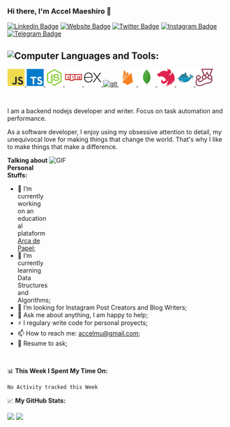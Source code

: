 ### Hi there, I'm Accel Maeshiro 👋

[![Linkedin Badge](https://img.shields.io/badge/-LinkedIn-0e76a8?style=flat-square&logo=Linkedin&logoColor=white)](https://www.linkedin.com/in/accel-maeshiro-292a11a0/)
[![Website Badge](https://img.shields.io/badge/Website-3b5998?style=flat-square&logo=google-chrome&logoColor=white)](https://accelweb.dev)
[![Twitter Badge](https://img.shields.io/badge/-Twitter-00acee?style=flat-square&logo=Twitter&logoColor=white)](https://twitter.com/accel_maeshiro)
[![Instagram Badge](https://img.shields.io/badge/-Instagram-e4405f?style=flat-square&logo=Instagram&logoColor=white)](https://instagram.com/accel33/)
[![Telegram Badge](https://img.shields.io/badge/-Telegram-0088cc?style=flat-square&logo=Telegram&logoColor=white)](https://t.me/)



<h2 align="left"><img alt="Computer" width="40px" src="https://user-images.githubusercontent.com/23202004/140945125-cbf560a4-7b4b-41cd-b36d-a624fecc850f.png"/>
Languages and Tools:</h2>
<p align="left"> 
<a href="https://developer.mozilla.org/en-US/docs/Web/JavaScript" target="_blank"> <img src="https://raw.githubusercontent.com/devicons/devicon/master/icons/javascript/javascript-original.svg" alt="javascript" width="40" height="40"/> </a>
<a href="https://www.typescript.org/" target="_blank"> <img src="https://raw.githubusercontent.com/devicons/devicon/master/icons/typescript/typescript-original.svg" alt="typescript" width="40" height="40"/> </a> 
<a href="https://nodejs.org" target="_blank"> <img src="https://raw.githubusercontent.com/devicons/devicon/master/icons/nodejs/nodejs-original.svg" alt="nodejs" width="40" height="40"/> </a>
<a href="https://npmjs.com/" target="_blank"> <img src="https://raw.githubusercontent.com/devicons/devicon/master/icons/npm/npm-original-wordmark.svg" alt="npm" width="40" height="40"/> </a>
<a href="https://expressjs.com" target="_blank"> <img src="https://raw.githubusercontent.com/devicons/devicon/master/icons/express/express-original.svg" alt="expressjs" width="40" height="40"/> </a> 
<a href="https://git-scm.com/" target="_blank"> <img src="https://www.vectorlogo.zone/logos/git-scm/git-scm-icon.svg" alt="git" width="40" height="40"/> </a>  
<!--<a href="https://www.graphql.org/" target="_blank"> <img src="https://raw.githubusercontent.com/devicons/devicon/master/icons/graphql/graphql-plain.svg" alt="graphql" width="40" height="40"/> </a>-->
<a href="https://www.firebase.google.com/" target="_blank"> <img src="https://raw.githubusercontent.com/devicons/devicon/master/icons/firebase/firebase-plain.svg" alt="firebase" width="40" height="40"/> </a> 
<a href="https://www.mongodb.com/" target="_blank"> <img src="https://raw.githubusercontent.com/devicons/devicon/master/icons/mongodb/mongodb-original.svg" alt="mongodb" width="40" height="40"/> </a> 
<a href="https://nestjs.com/" target="_blank"> <img src="https://raw.githubusercontent.com/devicons/devicon/master/icons/nestjs/nestjs-plain.svg" alt="nestjs" width="40" height="40"/> </a>
<a href="https://www.docker.com/" target="_blank"> <img src="https://raw.githubusercontent.com/devicons/devicon/master/icons/docker/docker-original.svg" alt="docker" width="40" height="40"/> </a>
<a href="https://jestjs.io/" target="_blank"> <img src="https://raw.githubusercontent.com/devicons/devicon/master/icons/jest/jest-plain.svg" alt="jest" width="40" height="40"/> </a>
</p>

<br>

I am a backend nodejs developer and writer. Focus on task automation and performance.

As a software developer, I enjoy using my obsessive attention to detail, my unequivocal love for making things that change the world. That's why I like to make things that make a difference.

<img align="right" alt="GIF" src="https://github.com/Gapur/Gapur/blob/master/coding.gif?raw=true" width="408" height="318" />

**Talking about Personal Stuffs:**

- 🔭 I’m currently working on an educational plataform <a href="https://arcadepapel.net/" target="_blank">Arca de Papel</a>;
- 🌱 I’m currently learning Data Structures and Algorithms;
- 🤔 I’m looking for Instagram Post Creators and Blog Writers;
- 💬 Ask me about anything, I am happy to help;
- ⚡ I regulary write code for personal proyects;
- 📫 How to reach me: accelmu@gmail.com;
- 📝 Resume to ask;

</br>



📊 **This Week I Spent My Time On:**
<!--START_SECTION:waka-->
```text
No Activity tracked this Week
```
<!--END_SECTION:waka-->


📈 **My GitHub Stats:**

<p>
<img height="180em" src="https://github-readme-stats.vercel.app/api?username=accel33&show_icons=true&hide_border=true&&count_private=true&include_all_commits=true" />
<img height="180em" src="https://github-readme-stats.vercel.app/api/top-langs/?username=accel33&exclude_repo=KNN-Image-Classification&show_icons=true&hide_border=true&layout=compact&langs_count=8"/>
</p>
